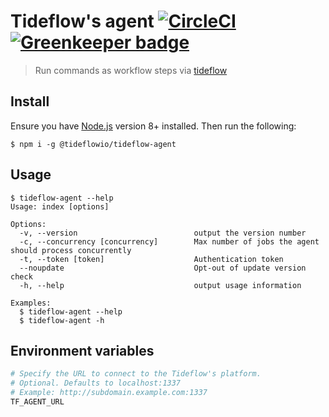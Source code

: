 # Tideflow's agent [![CircleCI](https://circleci.com/gh/tideflow-io/tideflow-agent.svg?style=svg)](https://circleci.com/gh/tideflow-io/tideflow-agent) [![Greenkeeper badge](https://badges.greenkeeper.io/tideflow-io/tideflow-agent.svg)](https://greenkeeper.io/)

> Run commands as workflow steps via [tideflow](https://tideflow.io)

## Install

Ensure you have [Node.js](https://nodejs.org) version 8+ installed. Then run the following:

```
$ npm i -g @tideflowio/tideflow-agent
```

## Usage

    $ tideflow-agent --help                                          
    Usage: index [options]

    Options:
      -v, --version                          output the version number
      -c, --concurrency [concurrency]        Max number of jobs the agent should process concurrently
      -t, --token [token]                    Authentication token
      --noupdate                             Opt-out of update version check
      -h, --help                             output usage information

    Examples:
      $ tideflow-agent --help
      $ tideflow-agent -h

## Environment variables

```bash
# Specify the URL to connect to the Tideflow's platform.
# Optional. Defaults to localhost:1337
# Example: http://subdomain.example.com:1337
TF_AGENT_URL
```
